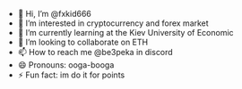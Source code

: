 - 👋 Hi, I’m @fxkid666
- 👀 I’m interested in cryptocurrency and forex market
- 🌱 I’m currently learning at the Kiev University of Economic 
- 💞️ I’m looking to collaborate on ETH
- 📫 How to reach me @be3peka in discord
- 😄 Pronouns: ooga-booga
- ⚡ Fun fact: im do it for points

<!---
fxkid666/fxkid666 is a ✨ special ✨ repository because its `README.md` (this file) appears on your GitHub profile.
You can click the Preview link to take a look at your changes.
--->
